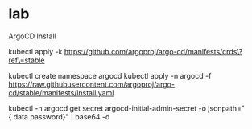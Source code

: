 # lab

ArgoCD Install

kubectl apply -k https://github.com/argoproj/argo-cd/manifests/crds\?ref\=stable

kubectl create namespace argocd
kubectl apply -n argocd -f https://raw.githubusercontent.com/argoproj/argo-cd/stable/manifests/install.yaml

kubectl -n argocd get secret argocd-initial-admin-secret -o jsonpath="{.data.password}" | base64 -d
